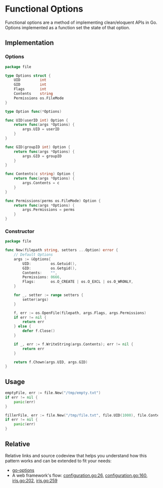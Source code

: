 # Functional Options

Functional options are a method of implementing clean/eloquent APIs in Go.
Options implemented as a function set the state of that option.

## Implementation

### Options

```go
package file

type Options struct {
	UID         int
	GID         int
	Flags       int
	Contents    string
	Permissions os.FileMode
}

type Option func(*Options)

func UID(userID int) Option {
	return func(args *Options) {
		args.UID = userID
	}
}

func GID(groupID int) Option {
	return func(args *Options) {
		args.GID = groupID
	}
}

func Contents(c string) Option {
	return func(args *Options) {
		args.Contents = c
	}
}

func Permissions(perms os.FileMode) Option {
	return func(args *Options) {
		args.Permissions = perms
	}
}
```

### Constructor

```go
package file

func New(filepath string, setters ...Option) error {
	// Default Options
	args := &Options{
		UID:         os.Getuid(),
		GID:         os.Getgid(),
		Contents:    "",
		Permissions: 0666,
		Flags:       os.O_CREATE | os.O_EXCL | os.O_WRONLY,
	}

	for _, setter := range setters {
		setter(args)
	}

	f, err := os.OpenFile(filepath, args.Flags, args.Permissions)
	if err != nil {
		return err
	} else {
		defer f.Close()
	}

	if _, err := f.WriteString(args.Contents); err != nil {
		return err
	}

	return f.Chown(args.UID, args.GID)
}
```

## Usage

```go
emptyFile, err := file.New("/tmp/empty.txt")
if err != nil {
    panic(err)
}

fillerFile, err := file.New("/tmp/file.txt", file.UID(1000), file.Contents("Lorem Ipsum Dolor Amet"))
if err != nil {
    panic(err)
}
```

## Relative

Relative links and source codeview that helps you understand how this pattern works and  can be extended to fit your needs:

- [go-options](https://github.com/kataras/go-options)
- A web framework's flow: [configuration.go:26](https://github.com/kataras/iris/blob/master/configuration.go#L26), [configuration.go:160](https://github.com/kataras/iris/blob/master/configuration.go#L160), [iris.go:202](https://github.com/kataras/iris/blob/master/iris.go#L202), [iris.go:259](https://github.com/kataras/iris/blob/master/iris.go#L259)
